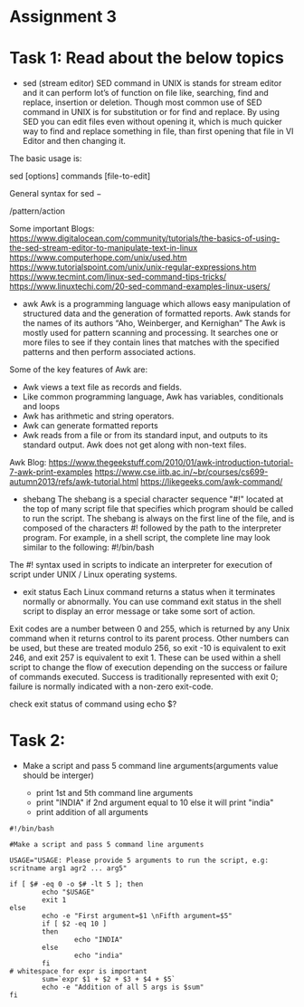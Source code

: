 
# Assignment 3

# Task 1: Read about the below topics

* sed (stream editor)
SED command in UNIX is stands for stream editor and it can perform lot’s of function on file like, searching, find and replace,   insertion or deletion. Though most common use of SED command in UNIX is for substitution or for find and replace. By using SED you can edit files even without opening it, which is much quicker way to find and replace something in file, than first opening that file in VI Editor and then changing it.

The basic usage is:

sed [options] commands [file-to-edit]

General syntax for sed −

/pattern/action

Some important Blogs:
https://www.digitalocean.com/community/tutorials/the-basics-of-using-the-sed-stream-editor-to-manipulate-text-in-linux
https://www.computerhope.com/unix/used.htm
https://www.tutorialspoint.com/unix/unix-regular-expressions.htm
https://www.tecmint.com/linux-sed-command-tips-tricks/
https://www.linuxtechi.com/20-sed-command-examples-linux-users/

* awk
Awk is a programming language which allows easy manipulation of structured data and the generation of formatted reports. Awk stands for the names of its authors “Aho, Weinberger, and Kernighan”
The Awk is mostly used for pattern scanning and processing. It searches one or more files to see if they contain lines that matches with the specified patterns and then perform associated actions.

Some of the key features of Awk are:

  - Awk views a text file as records and fields.
  - Like common programming language, Awk has variables, conditionals and loops
  - Awk has arithmetic and string operators.
  - Awk can generate formatted reports
  - Awk reads from a file or from its standard input, and outputs to its standard output. Awk does not get along with non-text files.

Awk Blog:
https://www.thegeekstuff.com/2010/01/awk-introduction-tutorial-7-awk-print-examples
https://www.cse.iitb.ac.in/~br/courses/cs699-autumn2013/refs/awk-tutorial.html
https://likegeeks.com/awk-command/

* shebang
The shebang is a special character sequence "#!" located at the top of many script file that specifies which program should be called to run the script. The shebang is always on the first line of the file, and is composed of the characters #! followed by the path to the interpreter program. 
 For example, in a shell script, the complete line may look similar to the following:
 #!/bin/bash

The #! syntax used in scripts to indicate an interpreter for execution of script under UNIX / Linux operating systems.

* exit status
Each Linux command returns a status when it terminates normally or abnormally. You can use command exit status in the shell script to display an error message or take some sort of action.

Exit codes are a number between 0 and 255, which is returned by any Unix command when it returns control to its parent process.
Other numbers can be used, but these are treated modulo 256, so exit -10 is equivalent to exit 246, and exit 257 is equivalent to exit 1.
These can be used within a shell script to change the flow of execution depending on the success or failure of commands executed.
Success is traditionally represented with exit 0; failure is normally indicated with a non-zero exit-code.

check exit status of command using echo $?

# Task 2:
* Make a script and pass 5 command line arguments(arguments value should be interger)

    - print 1st and 5th command line arguments
    -  print "INDIA" if 2nd argument equal to 10 else it will print "india"
    - print addition of all arguments
```
#!/bin/bash

#Make a script and pass 5 command line arguments

USAGE="USAGE: Please provide 5 arguments to run the script, e.g: scritname arg1 agr2 ... arg5"

if [ $# -eq 0 -o $# -lt 5 ]; then
        echo "$USAGE"
        exit 1
else
        echo -e "First argument=$1 \nFifth argument=$5"
        if [ $2 -eq 10 ]
        then
                echo "INDIA"
        else
                echo "india"
        fi
# whitespace for expr is important
        sum=`expr $1 + $2 + $3 + $4 + $5`
        echo -e "Addition of all 5 args is $sum"
fi
```
